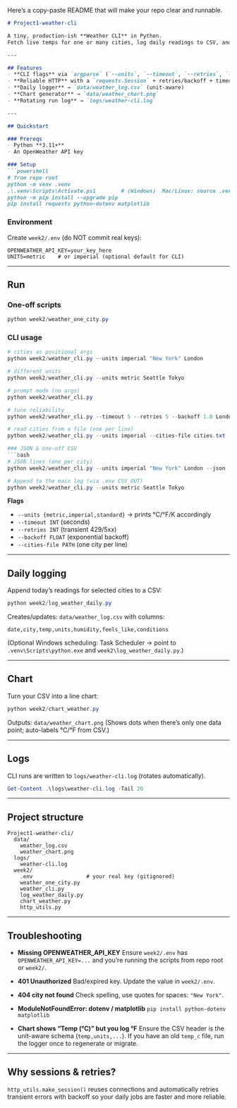 Here’s a copy-paste README that will make your repo clear and runnable.

````markdown
# Project1-weather-cli

A tiny, production-ish **Weather CLI** in Python.  
Fetch live temps for one or many cities, log daily readings to CSV, and generate a chart.

---

## Features
- **CLI flags** via `argparse` (`--units`, `--timeout`, `--retries`, `--backoff`, `--cities-file`)
- **Reliable HTTP** with a `requests.Session` + retries/backoff + timeouts
- **Daily logger** → `data/weather_log.csv` (unit-aware)
- **Chart generator** → `data/weather_chart.png`
- **Rotating run log** → `logs/weather-cli.log`

---

## Quickstart

### Prereqs
- Python **3.11+**
- An OpenWeather API key

### Setup
```powershell
# from repo root
python -m venv .venv
.\.venv\Scripts\Activate.ps1        # (Windows)  Mac/Linux: source .venv/bin/activate
python -m pip install --upgrade pip
pip install requests python-dotenv matplotlib
````

### Environment

Create `week2/.env` (do NOT commit real keys):

```
OPENWEATHER_API_KEY=your_key_here
UNITS=metric    # or imperial (optional default for CLI)
```

---

## Run

### One-off scripts

```powershell
python week2/weather_one_city.py
```

### CLI usage

```powershell
# cities as positional args
python week2/weather_cli.py --units imperial "New York" London

# different units
python week2/weather_cli.py --units metric Seattle Tokyo

# prompt mode (no args)
python week2/weather_cli.py

# tune reliability
python week2/weather_cli.py --timeout 5 --retries 5 --backoff 1.0 London

# read cities from a file (one per line)
python week2/weather_cli.py --units imperial --cities-file cities.txt

### JSON & one-off CSV
```bash
# JSON lines (one per city)
python week2/weather_cli.py --units imperial "New York" London --json

# Append to the main log (via .env CSV_OUT)
python week2/weather_cli.py --units metric Seattle Tokyo
```

**Flags**

* `--units {metric,imperial,standard}` → prints °C/°F/K accordingly
* `--timeout INT` (seconds)
* `--retries INT` (transient 429/5xx)
* `--backoff FLOAT` (exponential backoff)
* `--cities-file PATH` (one city per line)

---

## Daily logging

Append today’s readings for selected cities to a CSV:

```powershell
python week2/log_weather_daily.py
```

Creates/updates: `data/weather_log.csv` with columns:

```
date,city,temp,units,humidity,feels_like,conditions
```

(Optional Windows scheduling: Task Scheduler → point to `.venv\Scripts\python.exe` and `week2\log_weather_daily.py`.)

---

## Chart

Turn your CSV into a line chart:

```powershell
python week2/chart_weather.py
```

Outputs: `data/weather_chart.png`
(Shows dots when there’s only one data point; auto-labels °C/°F from CSV.)

---

## Logs

CLI runs are written to `logs/weather-cli.log` (rotates automatically).

```powershell
Get-Content .\logs\weather-cli.log -Tail 20
```

---

## Project structure

```
Project1-weather-cli/
  data/
    weather_log.csv
    weather_chart.png
  logs/
    weather-cli.log
  week2/
    .env                 # your real key (gitignored)
    weather_one_city.py
    weather_cli.py
    log_weather_daily.py
    chart_weather.py
    http_utils.py
```

---

## Troubleshooting

* **Missing OPENWEATHER_API_KEY**
  Ensure `week2/.env` has `OPENWEATHER_API_KEY=...` and you’re running the scripts from repo root or `week2/`.

* **401 Unauthorized**
  Bad/expired key. Update the value in `week2/.env`.

* **404 city not found**
  Check spelling, use quotes for spaces: `"New York"`.

* **ModuleNotFoundError: dotenv / matplotlib**
  `pip install python-dotenv matplotlib`

* **Chart shows “Temp (°C)” but you log °F**
  Ensure the CSV header is the unit-aware schema (`temp,units,...`). If you have an old `temp_c` file, run the logger once to regenerate or migrate.

---

## Why sessions & retries?

`http_utils.make_session()` reuses connections and automatically retries transient errors with backoff so your daily jobs are faster and more reliable.






